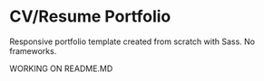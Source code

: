 # CV/Resume Portfolio
Responsive portfolio template created from scratch with Sass. No frameworks.


WORKING ON README.MD
